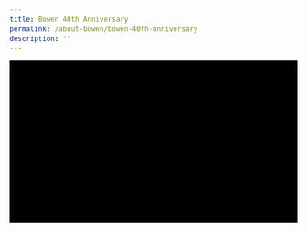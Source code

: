 ```yaml
---
title: Bowen 40th Anniversary
permalink: /about-bowen/bowen-40th-anniversary
description: ""
---
```

<a href="https://sites.google.com/moe.edu.sg/bowensec40">
<img src="/images/logo%20aimation%202.gif" >
</a>